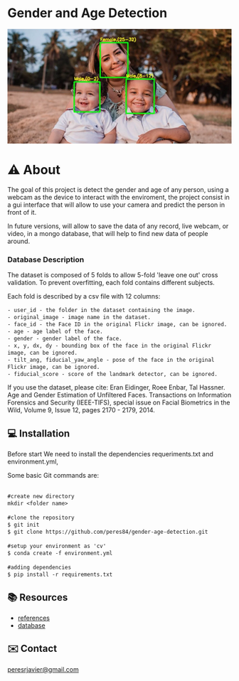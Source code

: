 # Gender and Age Detection

![Alt](/img/header.png)




# :warning: About



The goal of this project is detect the gender and age of any person, using a webcam as the device to interact with the enviroment, the project consist in a gui interface that will allow to use your camera and predict the person in front of it. 

In future versions, will allow to save the data of any record, live webcam, or video, in a mongo database, that will help to find new data of people around. 


### Database Description 

The dataset is composed of 5 folds to allow 5-fold 'leave one out' cross validation. To prevent overfitting, each fold contains different subjects. 

Each fold is described by a csv file with 12 columns:

    - user_id - the folder in the dataset containing the image. 
    - original_image - image name in the dataset.
    - face_id - the Face ID in the original Flickr image, can be ignored. 
    - age - age label of the face.
    - gender - gender label of the face.
    - x, y, dx, dy - bounding box of the face in the original Flickr image, can be ignored.
    - tilt_ang, fiducial_yaw_angle - pose of the face in the original Flickr image, can be ignored. 
    - fiducial_score - score of the landmark detector, can be ignored. 

If you use the dataset, please cite: Eran Eidinger, Roee Enbar, Tal Hassner. Age and Gender Estimation of Unfiltered Faces. Transactions on Information Forensics and Security (IEEE-TIFS), special issue on Facial Biometrics in the Wild, Volume 9, Issue 12, pages 2170 - 2179, 2014.

## :computer: Installation

Before start We need to install the dependencies requeriments.txt and environment.yml,

Some basic Git commands are:


```

#create new directory
mkdir <folder name>

#clone the repository 
$ git init
$ git clone https://github.com/peres84/gender-age-detection.git

#setup your environment as 'cv' 
$ conda create -f environment.yml

#adding dependencies 
$ pip install -r requirements.txt 

```

## :books: Resources 

- [references](https://www.kaggle.com/manarbinowayid/age-gender-classification-project)
- [database](https://www.kaggle.com/ttungl/adience-benchmark-gender-and-age-classification)


## :envelope: Contact

peresrjavier@gmail.com
